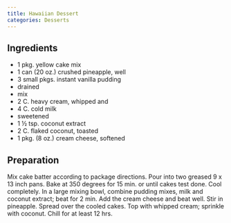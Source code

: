```yaml
---
title: Hawaiian Dessert
categories: Desserts
---
```


## Ingredients

- 1 pkg. yellow cake mix
- 1 can (20 oz.) crushed pineapple, well
- 3 small pkgs. instant vanilla pudding
- drained
- mix
- 2 C. heavy cream, whipped and
- 4 C. cold milk
- sweetened
- 1 ½ tsp. coconut extract
- 2 C. flaked coconut, toasted
- 1 pkg. (8 oz.) cream cheese, softened

## Preparation

Mix cake batter according to package directions.  Pour into two greased 9 x 13 inch pans.  Bake at 350 degrees for 15 min. or until cakes test done.  Cool completely.  In a large mixing bowl, combine pudding mixes, milk and coconut extract; beat for 2 min.  Add the cream cheese and beat well.  Stir in pineapple.  Spread over the cooled cakes.  Top with whipped cream; sprinkle with coconut.  Chill for at least 12 hrs.

